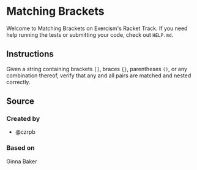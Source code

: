# Matching Brackets

Welcome to Matching Brackets on Exercism's Racket Track.
If you need help running the tests or submitting your code, check out `HELP.md`.

## Instructions

Given a string containing brackets `[]`, braces `{}`, parentheses `()`, or any combination thereof, verify that any and all pairs are matched and nested correctly.

## Source

### Created by

- @czrpb

### Based on

Ginna Baker